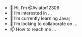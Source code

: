 - 👋 Hi, I’m @Aviator12309
- 👀 I’m interested in ...
- 🌱 I’m currently learning Java;
- 💞️ I’m looking to collaborate on ...
- 📫 How to reach me ...

<!---
Aviator12309/Aviator12309 is a ✨ special ✨ repository because its `README.md` (this file) appears on your GitHub profile.
You can click the Preview link to take a look at your changes.
--->
